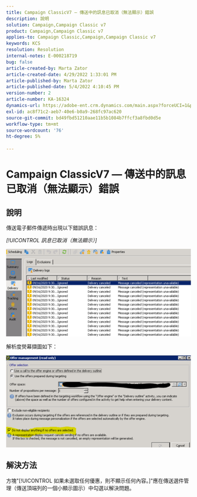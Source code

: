```yaml
---
title: Campaign ClassicV7 — 傳送中的訊息已取消（無法顯示）錯誤
description: 說明
solution: Campaign,Campaign Classic v7
product: Campaign,Campaign Classic v7
applies-to: Campaign Classic,Campaign,Campaign Classic v7
keywords: KCS
resolution: Resolution
internal-notes: E-000218719
bug: false
article-created-by: Marta Zator
article-created-date: 4/29/2022 1:33:01 PM
article-published-by: Marta Zator
article-published-date: 5/4/2022 4:10:45 PM
version-number: 2
article-number: KA-16324
dynamics-url: https://adobe-ent.crm.dynamics.com/main.aspx?forceUCI=1&pagetype=entityrecord&etn=knowledgearticle&id=deaa59df-c0c7-ec11-a7b6-0022480a1d64
exl-id: ac8f71c2-aeb7-40e6-b0a9-268fc97ac620
source-git-commit: bd49fbd51210aae11b5b1084b7ffcf3a8fbd0d5e
workflow-type: tm+mt
source-wordcount: '76'
ht-degree: 5%

---
```


# Campaign ClassicV7 — 傳送中的訊息已取消（無法顯示）錯誤

## 說明


傳送電子郵件傳遞時出現以下錯誤訊息：

*[!UICONTROL 訊息已取消（無法顯示）]*

![](assets/___dfaa59df-c0c7-ec11-a7b6-0022480a1d64___.png)


解析度熒幕擷圖如下： 


![](assets/___e1aa59df-c0c7-ec11-a7b6-0022480a1d64___.png)


## 解決方法


方塊&quot;[!UICONTROL 如果未選取任何優惠，則不顯示任何內容。]&quot;應在傳送選件管理（傳送頂端列的一個小顯示圖示）中勾選以解決問題。
